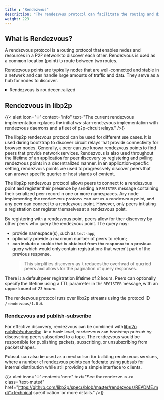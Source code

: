 ```yaml
---
title : "Rendezvous"
description: "The rendezvous protocol can facilitate the routing and discovery of nodes in a P2P network using a common location."
weight: 223
---
```


## What is Rendezvous?

A rendezvous protocol is a routing protocol that enables nodes and resources
in a P2P network to discover each other. Rendezvous is used
as a common location (point) to route between two routes.

Rendezvous points are typically nodes that are well-connected and stable in
a network and can handle large amounts of traffic and data. They
serve as a hub for nodes to discover.

<details>
  <summary>Rendezvous is not decentralized</summary>

  It is important to note that Rendezvous is not decentralized but rather
  federated. While this has its use cases, it also introduces a single
  point of failure into the network. This can be contrasted with fully decentralized
  solutions like DHT and Gossipsub. DHT (Distributed Hash Table) and Gossipsub are
  decentralized alternatives to Rendezvous.

  [DHT](kaddht.md) is a distributed network protocol used to store and
  retrieve data in a P2P network efficiently. It uses a hash table to map keys
  to values, allowing for fast lookups and efficient data distribution across the network.

  [Gossipsub](pubsub.md), on the other hand, is a pub-sub (publish-subscribe) protocol
  that is used to distribute messages and data across a network. It uses a gossip-based
  mechanism to propagate messages throughout the network, allowing fast and efficient
  distribution without relying on a central control point.

</details>

## Rendezvous in libp2p

{{< alert icon="💡" context="info" text="The current rendezvous implementation replaces the initial ws-star-rendezvous implementation with rendezvous daemons and a fleet of p2p-circuit relays." />}}

The libp2p rendezvous protocol can be used for different use cases. It is used
during bootstrap to discover circuit relays that provide connectivity for browser
nodes. Generally, a peer can use known rendezvous points to find peers that provide
network services. Rendezvous is also used throughout the lifetime of
an application for peer discovery by registering and polling rendezvous points
in a decentralized manner. In an application-specific setting, rendezvous points are
used to progressively discover peers that can answer specific queries or host shards of
content.

The libp2p rendezvous protocol allows peers to connect to a rendezvous point and register
their presence by sending a `REGISTER` message containing their serialized peer record in
one or more namespaces. Any node implementing the rendezvous protocol can act as a rendezvous
point, and any peer can connect to a rendezvous point. However, only peers initiating a
registration can register themselves at a rendezvous point.

By registering with a rendezvous point, peers allow for their discovery by other peers who
query the rendezvous point. The query may:

- provide namespace(s), such as `test-app`;
- optionally provide a maximum number of peers to return;
- can include a cookie that is obtained from the response to a previous query which would only
  contain registrations that weren't part of the previous response.
  > This simplifies discovery as it reduces the overhead of queried peers and allows for
  > the pagination of query responses.

There is a default peer registration lifetime of 2 hours. Peers can optionally specify the
lifetime using a TTL parameter in the `REGISTER` message, with an upper bound of 72 hours.

The rendezvous protocol runs over libp2p streams using the protocol ID `/rendezvous/1.0.0`.

<!-- TO ADD: Interaction diagrams and context -->

### Rendezvous and publish-subscribe

For effective discovery, rendezvous can be combined with [libp2p publish/subscribe](../messaging/pubsub/overview).
At a basic level, rendezvous can bootstrap pubsub by discovering peers subscribed to a topic. The rendezvous would
be responsible for publishing packets, subscribing, or unsubscribing from packet shapes.

Pubsub can also be used as a mechanism for building rendezvous services, where a number
of rendezvous points can federate using pubsub for internal distribution while still
providing a simple interface to clients.

<!-- DIAGRAMS COMING SOON -->

{{< alert icon="💡" context="note" text="See the rendezvous <a class=\"text-muted\" href=\"https://github.com/libp2p/specs/blob/master/rendezvous/README.md\">technical specification</a> for more details." />}}
